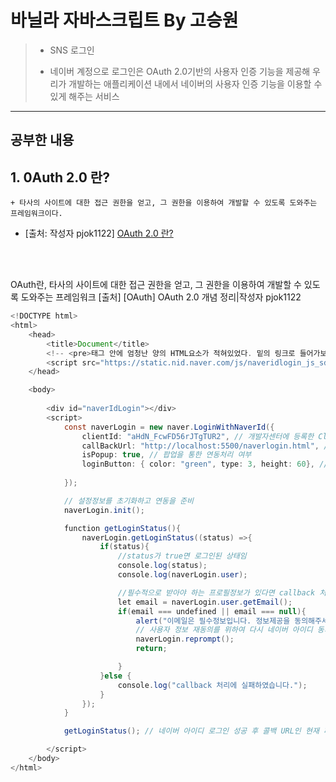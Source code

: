 
# 바닐라 자바스크립트 By 고승원

> * SNS 로그인
> 
> * 네이버 계정으로 로그인은 OAuth 2.0기반의 사용자 인증 기능을 제공해 우리가 개발하는 애플리케이션 내에서 네이버의 사용자 인증 기능을 이용할 수 있게 해주는 서비스
-----
  ## 공부한 내용

##  1. 0Auth 2.0 란?
    + 타사의 사이트에 대한 접근 권한을 얻고, 그 권한을 이용하여 개발할 수 있도록 도와주는 프레임워크이다.
   * [출처: 작성자 pjok1122] [OAuth 2.0 란?](https://blog.naver.com/pjok1122/221583426424)

<br/>
<br/>


OAuth란, 타사의 사이트에 대한 접근 권한을 얻고, 그 권한을 이용하여 개발할 수 있도록 도와주는 프레임워크
[출처] [OAuth] OAuth 2.0 개념 정리|작성자 pjok1122

~~~Java Script
<!DOCTYPE html>
<html>
    <head>
        <title>Document</title>
        <!-- <pre>태그 안에 엄청난 양의 HTML요소가 적혀있었다. 밑의 링크로 들어가보니... -->
        <script src="https://static.nid.naver.com/js/naveridlogin_js_sdk_2.0.0.js" charset="UTF-8"></script>
    </head>

    <body>
        
        <div id="naverIdLogin"></div>
        <script>
            const naverLogin = new naver.LoginWithNaverId({
                clientId: "aHdN_FcwFD56rJTgTUR2", // 개발자센터에 등록한 ClientID 
                callBackUrl: "http://localhost:5500/naverlogin.html", // 개발자센터에 등록한 callback Url
                isPopup: true, // 팝업을 통한 연동처리 여부
                loginButton: { color: "green", type: 3, height: 60}, // 로그인버튼의 타입을 지정
                
            });

            // 설정정보를 초기화하고 연동을 준비
            naverLogin.init();

            function getLoginStatus(){
                naverLogin.getLoginStatus((status) =>{
                    if(status){
                        //status가 true면 로그인된 상태임
                        console.log(status);
                        console.log(naverLogin.user);

                        //필수적으로 받아야 하는 프로필정보가 있다면 callback 처리시점에 체크
                        let email = naverLogin.user.getEmail();
                        if(email === undefined || email === null){
                            alert("이메일은 필수정보입니다. 정보제공을 동의해주세요.");
                            // 사용자 정보 재동의를 위하여 다시 네이버 아이디 동의페이지로 이동
                            naverLogin.reprompt();
                            return;

                        }
                    }else {
                        console.log("callback 처리에 실패하였습니다.");
                    }
                });
            }

            getLoginStatus(); // 네이버 아이디 로그인 성공 후 콜백 URL인 현재 페이지가 다시 열리게 되고, 이때 로그인 정보를 가져옴.

        </script>
    </body>
</html>
~~~


